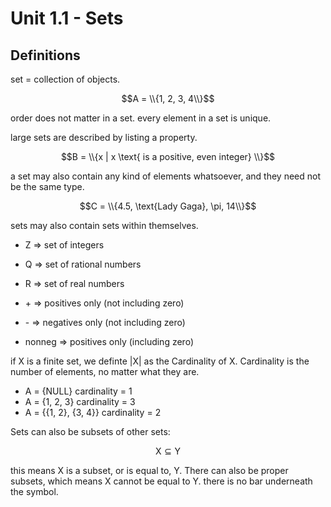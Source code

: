 # Unit 1.1 - Sets

## Definitions

set = collection of objects.

$$A = \\{1, 2, 3, 4\\}$$

order does not matter in a set.
every element in a set is unique. 

large sets are described by listing a property.

$$B = \\{x | x \text{ is a positive, even integer} \\}$$

a set may also contain any kind of elements whatsoever, and they need not be the same type.

$$C = \\{4.5, \text{Lady Gaga}, \pi, 14\\}$$

sets may also contain sets within themselves.

- Z => set of integers
- Q => set of rational numbers
- R => set of real numbers

- \+ => positives only (not including zero)
- \- => negatives only (not including zero)

- nonneg => positives only (including zero)

if X is a finite set, we definte |X| as the Cardinality of X. Cardinality is the number of elements, no matter what they are.
- A = {NULL} cardinality = 1
- A = {1, 2, 3} cardinality = 3
- A = {{1, 2}, {3, 4}} cardinality = 2

Sets can also be subsets of other sets:

$$\text{X} \subseteq \text{Y}$$

this means X is a subset, or is equal to, Y. 
There can also be proper subsets, which means X cannot be equal to Y. there is no bar underneath the symbol.
